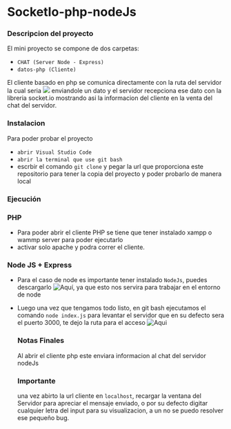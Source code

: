 # SocketIo-php-nodeJs

### Descripcion del proyecto

El mini proyecto se compone de dos carpetas:
- `CHAT (Server Node - Express)`
- `datos-php (Cliente)`

El cliente basado en php se comunica directamente con la ruta del servidor la cual seria ![](http://localhost:3000/) enviandole un dato y el servidor recepciona ese dato
con la libreria socket.io mostrando asi la informacion del cliente en la venta del chat del servidor.

### Instalacion
Para poder probar el proyecto 
- `abrir Visual Studio Code`
- `abrir la terminal que use git bash`
- escrbir el comando `git clone` y pegar la url que proporciona este repositorio para tener la copia del proyecto y poder probarlo de manera local

### Ejecución

### PHP

- Para poder abrir el cliente PHP se tiene que tener instalado xampp o wammp server para poder ejecutarlo
- activar solo apache y podra correr el cliente.

### Node JS + Express

- Para el caso de node es importante tener instalado `NodeJs`, puedes descargarlo ![Aquí](https://nodejs.org/es), ya que esto nos servira para trabajar en el entorno de node
- Luego una vez que tengamos todo listo, en git bash ejecutamos el comando `node index.js` para levantar el servidor que en su defecto sera el puerto 3000, te dejo la ruta para el acceso ![Aqui](http://localhost:3000/)

  ### Notas Finales
  Al abrir el cliente php este enviara informacion al chat del servidor nodeJs

  ### Importante
  una vez abirto la url cliente en `localhost`, recargar la ventana del Servidor para apreciar el mensaje enviado, o por su defecto digitar cualquier letra del input para su visualizacion, a un no se puedo resolver ese pequeño bug.
